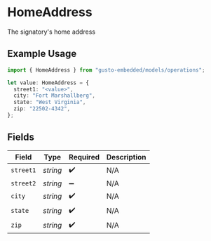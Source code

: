 # HomeAddress

The signatory's home address

## Example Usage

```typescript
import { HomeAddress } from "gusto-embedded/models/operations";

let value: HomeAddress = {
  street1: "<value>",
  city: "Fort Marshallberg",
  state: "West Virginia",
  zip: "22502-4342",
};
```

## Fields

| Field              | Type               | Required           | Description        |
| ------------------ | ------------------ | ------------------ | ------------------ |
| `street1`          | *string*           | :heavy_check_mark: | N/A                |
| `street2`          | *string*           | :heavy_minus_sign: | N/A                |
| `city`             | *string*           | :heavy_check_mark: | N/A                |
| `state`            | *string*           | :heavy_check_mark: | N/A                |
| `zip`              | *string*           | :heavy_check_mark: | N/A                |
